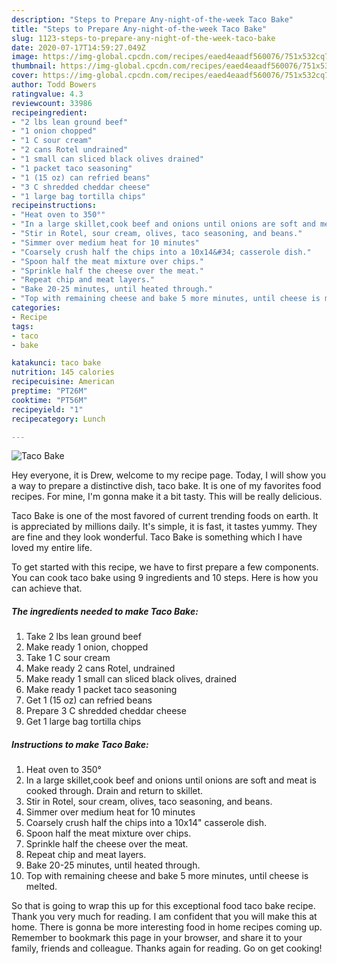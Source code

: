 ```yaml
---
description: "Steps to Prepare Any-night-of-the-week Taco Bake"
title: "Steps to Prepare Any-night-of-the-week Taco Bake"
slug: 1123-steps-to-prepare-any-night-of-the-week-taco-bake
date: 2020-07-17T14:59:27.049Z
image: https://img-global.cpcdn.com/recipes/eaed4eaadf560076/751x532cq70/taco-bake-recipe-main-photo.jpg
thumbnail: https://img-global.cpcdn.com/recipes/eaed4eaadf560076/751x532cq70/taco-bake-recipe-main-photo.jpg
cover: https://img-global.cpcdn.com/recipes/eaed4eaadf560076/751x532cq70/taco-bake-recipe-main-photo.jpg
author: Todd Bowers
ratingvalue: 4.3
reviewcount: 33986
recipeingredient:
- "2 lbs lean ground beef"
- "1 onion chopped"
- "1 C sour cream"
- "2 cans Rotel undrained"
- "1 small can sliced black olives drained"
- "1 packet taco seasoning"
- "1 (15 oz) can refried beans"
- "3 C shredded cheddar cheese"
- "1 large bag tortilla chips"
recipeinstructions:
- "Heat oven to 350°"
- "In a large skillet,cook beef and onions until onions are soft and meat is cooked through. Drain and return to skillet."
- "Stir in Rotel, sour cream, olives, taco seasoning, and beans."
- "Simmer over medium heat for 10 minutes"
- "Coarsely crush half the chips into a 10x14&#34; casserole dish."
- "Spoon half the meat mixture over chips."
- "Sprinkle half the cheese over the meat."
- "Repeat chip and meat layers."
- "Bake 20-25 minutes, until heated through."
- "Top with remaining cheese and bake 5 more minutes, until cheese is melted."
categories:
- Recipe
tags:
- taco
- bake

katakunci: taco bake 
nutrition: 145 calories
recipecuisine: American
preptime: "PT26M"
cooktime: "PT56M"
recipeyield: "1"
recipecategory: Lunch

---
```



![Taco Bake](https://img-global.cpcdn.com/recipes/eaed4eaadf560076/751x532cq70/taco-bake-recipe-main-photo.jpg)

Hey everyone, it is Drew, welcome to my recipe page. Today, I will show you a way to prepare a distinctive dish, taco bake. It is one of my favorites food recipes. For mine, I'm gonna make it a bit tasty. This will be really delicious.



Taco Bake is one of the most favored of current trending foods on earth. It is appreciated by millions daily. It's simple, it is fast, it tastes yummy. They are fine and they look wonderful. Taco Bake is something which I have loved my entire life.


To get started with this recipe, we have to first prepare a few components. You can cook taco bake using 9 ingredients and 10 steps. Here is how you can achieve that.

<!--inarticleads1-->

##### The ingredients needed to make Taco Bake:

1. Take 2 lbs lean ground beef
1. Make ready 1 onion, chopped
1. Take 1 C sour cream
1. Make ready 2 cans Rotel, undrained
1. Make ready 1 small can sliced black olives, drained
1. Make ready 1 packet taco seasoning
1. Get 1 (15 oz) can refried beans
1. Prepare 3 C shredded cheddar cheese
1. Get 1 large bag tortilla chips




<!--inarticleads2-->

##### Instructions to make Taco Bake:

1. Heat oven to 350°
1. In a large skillet,cook beef and onions until onions are soft and meat is cooked through. Drain and return to skillet.
1. Stir in Rotel, sour cream, olives, taco seasoning, and beans.
1. Simmer over medium heat for 10 minutes
1. Coarsely crush half the chips into a 10x14&#34; casserole dish.
1. Spoon half the meat mixture over chips.
1. Sprinkle half the cheese over the meat.
1. Repeat chip and meat layers.
1. Bake 20-25 minutes, until heated through.
1. Top with remaining cheese and bake 5 more minutes, until cheese is melted.




So that is going to wrap this up for this exceptional food taco bake recipe. Thank you very much for reading. I am confident that you will make this at home. There is gonna be more interesting food in home recipes coming up. Remember to bookmark this page in your browser, and share it to your family, friends and colleague. Thanks again for reading. Go on get cooking!
